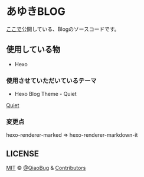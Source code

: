 # あゆきBLOG

[ここで](https://blog.akarinext.org)公開している、Blogのソースコードです。

## 使用している物

- Hexo

### 使用させていただいているテーマ

- Hexo Blog Theme - Quiet

[Quiet](https://github.com/qiaobug/hexo-theme-quiet)

### 変更点

hexo-renderer-marked => hexo-renderer-markdown-it

## LICENSE

[MIT](https://github.com/QiaoBug/hexo-theme-quiet/blob/master/LICENSE) &copy; [@QiaoBug](https://github.com/QiaoBug) & [Contributors](https://github.com/QiaoBug/hexo-theme-quiet/graphs/contributors)
